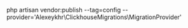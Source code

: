 php artisan vendor:publish --tag=config --provider='Alexeykhr\ClickhouseMigrations\MigrationProvider'
